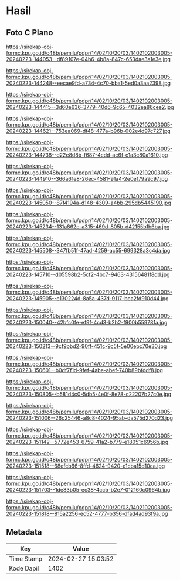# Hasil

## Foto C Plano

https://sirekap-obj-formc.kpu.go.id/c48b/pemilu/pdpr/14/02/10/20/03/1402102003005-20240223-144053--df89107e-04b6-4b8a-847c-653dae3a1e3e.jpg

https://sirekap-obj-formc.kpu.go.id/c48b/pemilu/pdpr/14/02/10/20/03/1402102003005-20240223-144248--eecae9fd-a734-4c70-bba1-5ed0a3aa2398.jpg

https://sirekap-obj-formc.kpu.go.id/c48b/pemilu/pdpr/14/02/10/20/03/1402102003005-20240223-144415--3d60e636-3779-40d6-9c65-4032ea86cee2.jpg

https://sirekap-obj-formc.kpu.go.id/c48b/pemilu/pdpr/14/02/10/20/03/1402102003005-20240223-144621--753ea069-df48-477a-b96b-002e4d97c727.jpg

https://sirekap-obj-formc.kpu.go.id/c48b/pemilu/pdpr/14/02/10/20/03/1402102003005-20240223-144738--d22e8d8b-f687-4cdd-ac6f-c1a3c80a1610.jpg

https://sirekap-obj-formc.kpu.go.id/c48b/pemilu/pdpr/14/02/10/20/03/1402102003005-20240223-144910--366a61e8-26ec-4581-91a4-2e0ef79a9c97.jpg

https://sirekap-obj-formc.kpu.go.id/c48b/pemilu/pdpr/14/02/10/20/03/1402102003005-20240223-145050--87f4194a-d148-4309-a4bb-295db5445190.jpg

https://sirekap-obj-formc.kpu.go.id/c48b/pemilu/pdpr/14/02/10/20/03/1402102003005-20240223-145234--131a862e-a315-469d-805b-d42155b1b6ba.jpg

https://sirekap-obj-formc.kpu.go.id/c48b/pemilu/pdpr/14/02/10/20/03/1402102003005-20240223-145508--347fb51f-47ad-4259-ac55-699328a3c4da.jpg

https://sirekap-obj-formc.kpu.go.id/c48b/pemilu/pdpr/14/02/10/20/03/1402102003005-20240223-145710--d05598b2-5cf2-4bc7-9463-43156481f8dd.jpg

https://sirekap-obj-formc.kpu.go.id/c48b/pemilu/pdpr/14/02/10/20/03/1402102003005-20240223-145905--e130224d-8a5a-437d-9117-bca2fd910d44.jpg

https://sirekap-obj-formc.kpu.go.id/c48b/pemilu/pdpr/14/02/10/20/03/1402102003005-20240223-150040--42bfc0fe-ef9f-4cd3-b2b2-f900b559781a.jpg

https://sirekap-obj-formc.kpu.go.id/c48b/pemilu/pdpr/14/02/10/20/03/1402102003005-20240223-150213--9cf9bbd2-90ff-451c-9c5f-5e00ebc70e30.jpg

https://sirekap-obj-formc.kpu.go.id/c48b/pemilu/pdpr/14/02/10/20/03/1402102003005-20240223-150601--b0df7f1d-9fef-4abe-abef-740b89bfddf8.jpg

https://sirekap-obj-formc.kpu.go.id/c48b/pemilu/pdpr/14/02/10/20/03/1402102003005-20240223-150805--b581d4c0-5db5-4e0f-8e78-c22207b27c0e.jpg

https://sirekap-obj-formc.kpu.go.id/c48b/pemilu/pdpr/14/02/10/20/03/1402102003005-20240223-151006--26c25446-a8c8-4024-95ab-da575d270d23.jpg

https://sirekap-obj-formc.kpu.go.id/c48b/pemilu/pdpr/14/02/10/20/03/1402102003005-20240223-151142--5772e453-6759-41a2-b779-e18051c6956b.jpg

https://sirekap-obj-formc.kpu.go.id/c48b/pemilu/pdpr/14/02/10/20/03/1402102003005-20240223-151518--68efcb66-8ffd-4624-9420-e1cba15d10ca.jpg

https://sirekap-obj-formc.kpu.go.id/c48b/pemilu/pdpr/14/02/10/20/03/1402102003005-20240223-151703--1de83b05-ec38-4ccb-b2e7-012160c0964b.jpg

https://sirekap-obj-formc.kpu.go.id/c48b/pemilu/pdpr/14/02/10/20/03/1402102003005-20240223-151818--815a2256-ec52-4777-b356-dfad4ad93f9a.jpg


## Metadata

| Key        | Value               |
| ---------- | ------------------- |
| Time Stamp | 2024-02-27 15:03:52 |
| Kode Dapil | 1402                |



